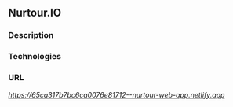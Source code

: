 ## Nurtour.IO  

### Description  

### Technologies  

### URL  

*https://65ca317b7bc6ca0076e81712--nurtour-web-app.netlify.app*  

